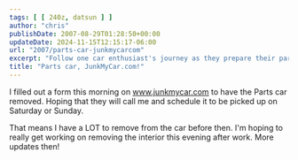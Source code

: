 ```yaml
---
tags: [ [ 240z, datsun ] ]
author: "chris"
publishDate: 2007-08-29T01:28:50+00:00
updateDate: 2024-11-15T12:15:17-06:00
url: "2007/parts-car-junkmycarcom"
excerpt: "Follow one car enthusiast's journey as they prepare their parts car for removal, detailing the labor-intensive process of interior stripping."
title: "Parts car, JunkMyCar.com!"
---
```


I filled out a form this morning on www.junkmycar.com to have the Parts car removed. Hoping that they will call me and schedule it to be picked up on Saturday or Sunday.

That means I have a LOT to remove from the car before then. I'm hoping to really get working on removing the interior this evening after work. More updates then!
